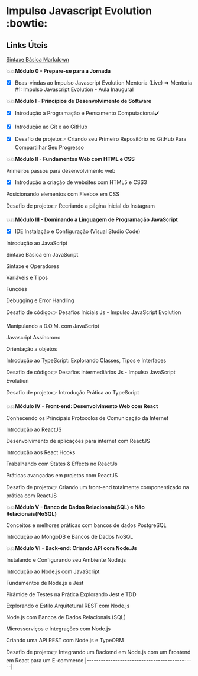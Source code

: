 #  Impulso Javascript Evolution :bowtie:

## Links Úteis
[Sintaxe Básica Markdown](https://www.markdownguide.org/)
  
:boom::boom:**Módulo 0 - Prepare-se para a Jornada**

- [x] Boas-vindas ao Impulso Javascript Evolution
Mentoria (Live) => Mentoria #1: Impulso Javascript Evolution - Aula Inaugural

:boom::boom:**Módulo I - Princípios de Desenvolvimento de Software**
- [x] Introdução à Programação e Pensamento Computacional:heavy_check_mark:

- [x] Introdução ao Git e ao GitHub

- [x] Desafio de projeto:point_right:
Criando seu Primeiro Repositório no GitHub Para Compartilhar Seu Progresso

:boom::boom:**Módulo II - Fundamentos Web com HTML e CSS**

Primeiros passos para desenvolvimento web

- [x] Introdução a criação de websites com HTML5 e CSS3

Posicionando elementos com Flexbox em CSS

Desafio de projeto:point_right:
Recriando a página inicial do Instagram

:boom::boom:**Módulo III - Dominando a Linguagem de Programação JavaScript**

- [x] IDE Instalação e Configuração (Visual Studio Code)

Introdução ao JavaScript

Sintaxe Básica em JavaScript

Sintaxe e Operadores

Variáveis e Tipos

Funções

Debugging e Error Handling

Desafio de código:point_right:
Desafios Iniciais Js - Impulso JavaScript Evolution

Manipulando a D.O.M. com JavaScript

Javascript Assíncrono

Orientação a objetos

Introdução ao TypeScript: Explorando Classes, Tipos e Interfaces

Desafio de código:point_right:
Desafios intermediários Js - Impulso JavaScript Evolution

Desafio de projeto:point_right:
Introdução Prática ao TypeScript

:boom::boom:**Módulo IV - Front-end: Desenvolvimento Web com React**

Conhecendo os Principais Protocolos de Comunicação da Internet

Introdução ao ReactJS

Desenvolvimento de aplicações para internet com ReactJS

Introdução aos React Hooks

Trabalhando com States & Effects no ReactJs

Práticas avançadas em projetos com ReactJS

Desafio de projeto:point_right:
Criando um front-end totalmente componentizado na prática com ReactJS

:boom::boom:**Módulo V - Banco de Dados Relacionais(SQL) e Não Relacionais(NoSQL)**

Conceitos e melhores práticas com bancos de dados PostgreSQL

Introdução ao MongoDB e Bancos de Dados NoSQL

:boom::boom:**Módulo VI - Back-end: Criando API com Node.Js**

Instalando e Configurando seu Ambiente Node.js

Introdução ao Node.js com JavaScript

Fundamentos de Node.js e Jest

Pirâmide de Testes na Prática Explorando Jest e TDD

Explorando o Estilo Arquitetural REST com Node.js

Node.js com Bancos de Dados Relacionais (SQL)

Microsserviços e Integrações com Node.js

Criando uma API REST com Node.js e TypeORM

Desafio de projeto:point_right:
Integrando um Backend em Node.js com um Frontend em React para um E-commerce
|----------------------------------------------|
